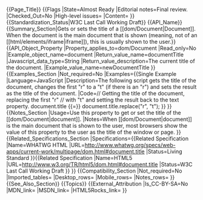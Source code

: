 {{Page_Title}}
{{Flags
|State=Almost Ready
|Editorial notes=Final review.
|Checked_Out=No
|High-level issues=
|Content=
}}
{{Standardization_Status|W3C Last Call Working Draft}}
{{API_Name}}
{{Summary_Section|Gets or sets the title of a [[dom/Document|Document]]. When the document is the main document that is shown (meaning, not of an [[html/elements/iframe|iframe]]), this is usually shown to the user.}}
{{API_Object_Property
|Property_applies_to=dom/Document
|Read_only=No
|Example_object_name=document
|Return_value_name=documentTitle
|Javascript_data_type=String
|Return_value_description=The current title of the document.
|Example_value_name=newDocumentTitle
}}
{{Examples_Section
|Not_required=No
|Examples={{Single Example
|Language=JavaScript
|Description=The following script gets the title of the document, changes the first "r" to a "t" (if there is an "r") and sets the result as the title of the document.
|Code=// Getting the title of the document, replacing the first "r"
// with "t" and setting the result back to the text property.
document.title {{=}} document.title.replace("r", "t");
}}
}}
{{Notes_Section
|Usage=Use this property to get or set the title of the [[dom/Document|document]].
|Notes=When [[dom/Document|document]] is the main document that is shown to the user, most browsers show the value of this property to the user as the title of the window or page.
}}
{{Related_Specifications_Section
|Specifications={{Related Specification
|Name=WHATWG HTML
|URL=http://www.whatwg.org/specs/web-apps/current-work/multipage/dom.html#document.title
|Status=Living Standard
}}{{Related Specification
|Name=HTML5
|URL=http://www.w3.org/TR/html5/dom.html#document.title
|Status=W3C Last Call Working Draft
}}
}}
{{Compatibility_Section
|Not_required=No
|Imported_tables=
|Desktop_rows=
|Mobile_rows=
|Notes_rows=
}}
{{See_Also_Section}}
{{Topics}}
{{External_Attribution
|Is_CC-BY-SA=No
|MDN_link=
|MSDN_link=
|HTML5Rocks_link=
}}